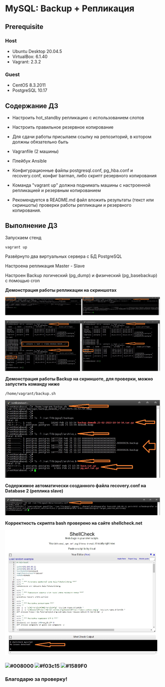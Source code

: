 # MySQL: Backup + Репликация

## **Prerequisite**

### Host ###
- Ubuntu Desktop 20.04.5
- VirtualBox: 6.1.40
- Vagrant: 2.3.2

### Guest ###
- CentOS 8.3.2011
- PostgreSQL 10.17

## **Содержание ДЗ**

- Настроить hot_standby репликацию с использованием слотов

- Настроить правильное резервное копирование

- Для сдачи работы присылаем ссылку на репозиторий, в котором должны обязательно быть

- Vagranfile (2 машины)

- Плейбук Ansible

- Конфигурационные файлы postgresql.conf, pg_hba.conf и recovery.conf, конфиг barman, либо скрипт резервного копирования

- Команда "vagrant up" должна поднимать машины с настроенной репликацией и резервным копированием

- Рекомендуется в README.md файл вложить результаты (текст или скриншоты) проверки работы репликации и резервного копирования.

## **Выполнение ДЗ**

Запускаем стенд
```
vagrant up
```

Развёрнуто два виртуальных сервера с БД PostgreSQL

Настроена репликация Master - Slave

Настроен Backup логический (pg_dump) и физический (pg_basebackup) с помощью cron

**Демонстрация работы репликации на скриншотах**

![replica_db](https://github.com/andrey21x6/dz-otus/blob/main/Postgres_Backup_Replication/scrin/master_slave.jpg)

![replica_db](https://github.com/andrey21x6/dz-otus/blob/main/Postgres_Backup_Replication/scrin/create_db.jpg)

**Демонстрация работы Backup на скриншоте, для проверки, можно запустить команду ниже**

```
/home/vagrant/backup.sh
```

![backup_1](https://github.com/andrey21x6/dz-otus/blob/main/Postgres_Backup_Replication/scrin/backup.jpg)

**Содержимое автоматически созданного файла recovery.conf на Database 2 (реплика slave)**

![backup_1](https://github.com/andrey21x6/dz-otus/blob/main/Postgres_Backup_Replication/scrin/recovery.conf.jpg)

**Корректность скрипта bash проверено на сайте shellcheck.net**

![backup_1](https://github.com/andrey21x6/dz-otus/blob/main/Postgres_Backup_Replication/scrin/shellcheck.net.jpg)



### ![#008000](https://placehold.co/15x15/008000/008000.png) ![#f03c15](https://placehold.co/15x15/f03c15/f03c15.png) ![#1589F0](https://placehold.co/15x15/1589F0/1589F0.png)
### Благодарю за проверку!
